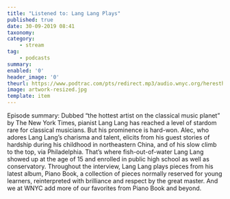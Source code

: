 ```yaml
---
title: "Listened to: Lang Lang Plays"
published: true
date: 30-09-2019 08:41
taxonomy:
category:
	- stream
tag:
	- podcasts
summary:
enabled: '0'
header_image: '0'
theurl: https://www.podtrac.com/pts/redirect.mp3/audio.wnyc.org/heresthething/heresthething091719_langpod.mp3
image: artwork-resized.jpg
template: item
---
```

 
Episode summary: Dubbed “the hottest artist on the classical music planet” by The New York Times, pianist Lang Lang has reached a level of stardom rare for classical musicians. But his prominence is hard-won. Alec, who adores Lang Lang’s charisma and talent, elicits from his guest stories of hardship during his childhood in northeastern China, and of his slow climb to the top, via Philadelphia. That’s where fish-out-of-water Lang Lang showed up at the age of 15 and enrolled in public high school as well as conservatory. Throughout the interview, Lang Lang plays pieces from his latest album, Piano Book, a collection of pieces normally reserved for young learners, reinterpreted with brilliance and respect by the great master. And we at WNYC add more of our favorites from Piano Book and beyond.
